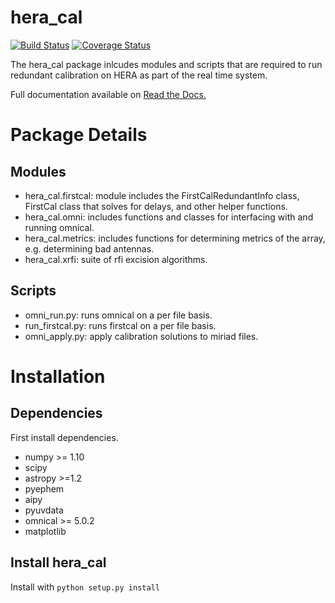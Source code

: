 # hera_cal

[![Build Status](https://travis-ci.org/HERA-Team/hera_cal.svg?branch=master)](https://travis-ci.org/HERA-Team/hera_cal)
[![Coverage Status](https://coveralls.io/repos/github/HERA-Team/hera_cal/badge.svg?branch=master)](https://coveralls.io/github/HERA-Team/hera_cal?branch=master)

The hera_cal package inlcudes modules and scripts that are required to run redundant calibration on HERA as part of the real time system.

Full documentation available on [Read the Docs.](http://hera_cal.readthedocs.io/en/latest/)

# Package Details

## Modules

* hera_cal.firstcal: module includes the FirstCalRedundantInfo class, FirstCal class that solves for delays, and other helper functions.
* hera_cal.omni: includes functions and classes for interfacing with and running omnical.
* hera_cal.metrics: includes functions for determining metrics of the array, e.g. determining bad antennas.
* hera_cal.xrfi: suite of rfi excision algorithms.

## Scripts

* omni\_run.py: runs omnical on a per file basis.
* run\_firstcal.py: runs firstcal on a per file basis.
* omni\_apply.py: apply calibration solutions to miriad files.


# Installation
## Dependencies
First install dependencies. 

* numpy >= 1.10
* scipy
* astropy >=1.2
* pyephem
* aipy
* pyuvdata
* omnical >= 5.0.2
* matplotlib

## Install hera_cal
Install with ```python setup.py install```
